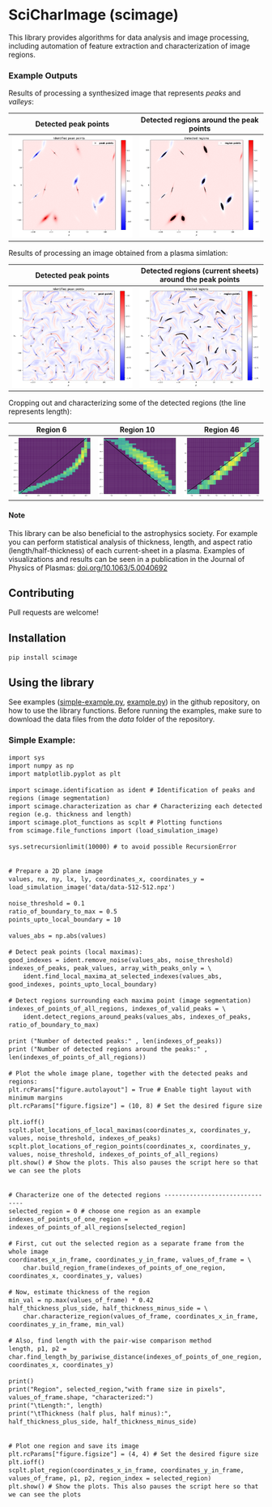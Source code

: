 
# SciCharImage (scimage)
This library provides algorithms for data analysis and image processing, including automation of feature extraction and characterization of image regions. 

### Example Outputs
Results of processing a synthesized image that represents *peaks* and *valleys*:

Detected peak points | Detected regions around the peak points
------------ | -------------
![Detected peak points](https://github.com/scimage/scimage/blob/main/sample-results/sample-peaks.png) | ![Detected regions around each peaks point](https://github.com/scimage/scimage/blob/main/sample-results/sample-regions.png)


Results of processing an image obtained from a plasma simlation:

Detected peak points | Detected regions (current sheets) around the peak points
------------ | -------------
![Detected peak points](https://github.com/scimage/scimage/blob/main/sample-results/plasma-peaks.png) | ![Detected regions around each peaks point](https://github.com/scimage/scimage/blob/main/sample-results/plasma-regions.png)

Cropping out and characterizing some of the detected regions (the line represents length):

Region 6 | Region 10 | Region 46
------------ | ------------- | -------------
![Plasma Region 6](https://github.com/scimage/scimage/blob/main/sample-results/plasma-region-6-r.png) | ![Plasma Region 10](https://github.com/scimage/scimage/blob/main/sample-results/plasma-region-10-r.png) | ![Plasma Region 46](https://github.com/scimage/scimage/blob/main/sample-results/plasma-region-46-r.png)


#### Note
This library can be also beneficial to the astrophysics society. For example you can perform statistical analysis of thickness, length, and aspect ratio (length/half-thickness) of each current-sheet in a plasma. Examples of visualizations and results can be seen in a publication in the Journal of Physics of Plasmas: [doi.org/10.1063/5.0040692](https://doi.org/10.1063/5.0040692)


## Contributing
Pull requests are welcome!

## Installation
	pip install scimage

## Using the library
See examples ([simple-example.py](https://github.com/scimage/scimage/blob/main/simple-example.py), [example.py](https://github.com/scimage/scimage/blob/main/example.py)) in the github repository, on how to use the library functions. Before running the examples, make sure to download the data files from the *data* folder of the repository.

### Simple Example:
    import sys
    import numpy as np
    import matplotlib.pyplot as plt

    import scimage.identification as ident # Identification of peaks and regions (image segmentation)
    import scimage.characterization as char # Characterizing each detected region (e.g. thickness and length)
    import scimage.plot_functions as scplt # Plotting functions
    from scimage.file_functions import (load_simulation_image)

    sys.setrecursionlimit(10000) # to avoid possible RecursionError


    # Prepare a 2D plane image
    values, nx, ny, lx, ly, coordinates_x, coordinates_y = load_simulation_image('data/data-512-512.npz')

    noise_threshold = 0.1
    ratio_of_boundary_to_max = 0.5
    points_upto_local_boundary = 10

    values_abs = np.abs(values)

    # Detect peak points (local maximas):
    good_indexes = ident.remove_noise(values_abs, noise_threshold)
    indexes_of_peaks, peak_values, array_with_peaks_only = \
        ident.find_local_maxima_at_selected_indexes(values_abs, good_indexes, points_upto_local_boundary)

    # Detect regions surrounding each maxima point (image segmentation)
    indexes_of_points_of_all_regions, indexes_of_valid_peaks = \
        ident.detect_regions_around_peaks(values_abs, indexes_of_peaks, ratio_of_boundary_to_max)

    print ("Number of detected peaks:" , len(indexes_of_peaks))
    print ("Number of detected regions around the peaks:" , len(indexes_of_points_of_all_regions))

    # Plot the whole image plane, together with the detected peaks and regions:
    plt.rcParams["figure.autolayout"] = True # Enable tight layout with minimum margins
    plt.rcParams["figure.figsize"] = (10, 8) # Set the desired figure size

    plt.ioff()
    scplt.plot_locations_of_local_maximas(coordinates_x, coordinates_y, values, noise_threshold, indexes_of_peaks)
    scplt.plot_locations_of_region_points(coordinates_x, coordinates_y, values, noise_threshold, indexes_of_points_of_all_regions)
    plt.show() # Show the plots. This also pauses the script here so that we can see the plots


    # Characterize one of the detected regions -------------------------------
    selected_region = 0 # choose one region as an example
    indexes_of_points_of_one_region = indexes_of_points_of_all_regions[selected_region]

    # First, cut out the selected region as a separate frame from the whole image
    coordinates_x_in_frame, coordinates_y_in_frame, values_of_frame = \
        char.build_region_frame(indexes_of_points_of_one_region, coordinates_x, coordinates_y, values)

    # Now, estimate thickness of the region
    min_val = np.max(values_of_frame) * 0.42
    half_thickness_plus_side, half_thickness_minus_side = \
        char.characterize_region(values_of_frame, coordinates_x_in_frame, coordinates_y_in_frame, min_val)

    # Also, find length with the pair-wise comparison method
    length, p1, p2 = char.find_length_by_pariwise_distance(indexes_of_points_of_one_region, coordinates_x, coordinates_y)

    print()
    print("Region", selected_region,"with frame size in pixels", values_of_frame.shape, "characterized:")
    print("\tLength:", length)
    print("\tThickness (half plus, half minus):", half_thickness_plus_side, half_thickness_minus_side)


    # Plot one region and save its image
    plt.rcParams["figure.figsize"] = (4, 4) # Set the desired figure size
    plt.ioff()
    scplt.plot_region(coordinates_x_in_frame, coordinates_y_in_frame, values_of_frame, p1, p2, region_index = selected_region)
    plt.show() # Show the plots. This also pauses the script here so that we can see the plots
